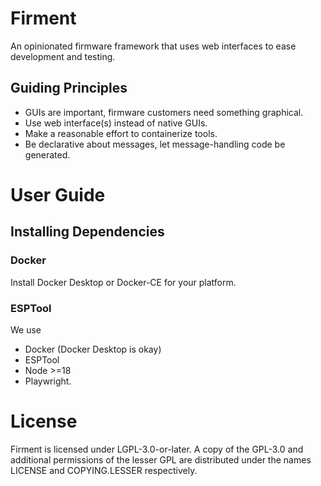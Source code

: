 # Firment
An opinionated firmware framework that uses web interfaces to ease development and testing.

## Guiding Principles
- GUIs are important, firmware customers need something graphical.
- Use web interface(s) instead of native GUIs.
- Make a reasonable effort to containerize tools.
- Be declarative about messages, let message-handling code be generated.

# User Guide
## Installing Dependencies
### Docker
Install Docker Desktop or Docker-CE for your platform.

### ESPTool
We use 
- Docker (Docker Desktop is okay)
- ESPTool
- Node >=18
- Playwright. 

# License
Firment is licensed under LGPL-3.0-or-later.  A copy of the GPL-3.0 and additional permissions of the lesser GPL are distributed under the names LICENSE and COPYING.LESSER respectively.
